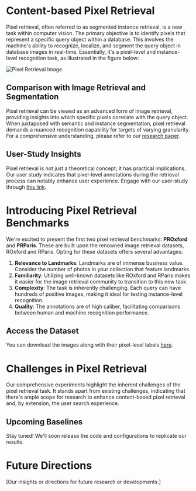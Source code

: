 # Content-based Pixel Retrieval

Pixel retrieval, often referred to as segmented instance retrieval, is a new task within computer vision. The primary objective is to identify pixels that represent a specific query object within a database. This involves the machine's ability to recognize, localize, and segment the query object in database images in real-time. Essentially, it's a pixel-level and instance-level recognition task, as illustrated in the figure below:

![Pixel Retrieval Image](https://github.com/anguoyuan/Pixel_retrieval-Segmented_instance_retrieval/assets/91877920/ae1aa937-0923-4b44-b330-b7010eb28945)

## Comparison with Image Retrieval and Segmentation

Pixel retrieval can be viewed as an advanced form of image retrieval, providing insights into which specific pixels correlate with the query object. When juxtaposed with semantic and instance segmentation, pixel retrieval demands a nuanced recognition capability for targets of varying granularity. For a comprehensive understanding, please refer to our [research paper](https://143.248.137.136/Web/~guoyuan/Segment_retrieval/Towards%20Content-based%20Pixel%20Retrieval%20in%20Revisited%20Oxford%20and%20Paris.pdf).

## User-Study Insights

Pixel retrieval is not just a theoretical concept; it has practical implications. Our user study indicates that pixel-level annotations during the retrieval process can notably enhance user experience. Engage with our user-study through [this link](https://fascinating-marzipan-a99b4c.netlify.app/bwds).

# Introducing Pixel Retrieval Benchmarks

We're excited to present the first two pixel retrieval benchmarks: **PROxford** and **PRParis**. These are built upon the renowned image retrieval datasets, ROxford and RParis. Opting for these datasets offers several advantages:

1. **Relevance to Landmarks**: Landmarks are of immense business value. Consider the number of photos in your collection that feature landmarks.
2. **Familiarity**: Utilizing well-known datasets like ROxford and RParis makes it easier for the image retrieval community to transition to this new task.
3. **Complexity**: The task is inherently challenging. Each query can have hundreds of positive images, making it ideal for testing instance-level recognition.
4. **Quality**: The annotations are of high caliber, facilitating comparisons between human and machine recognition performance.

## Access the Dataset

You can download the images along with their pixel-level labels [here](https://143.248.137.136/Web/~guoyuan/Segment_retrieval/pixel_retrieval_benchmarks.rar).

# Challenges in Pixel Retrieval

Our comprehensive experiments highlight the inherent challenges of the pixel retrieval task. It stands apart from existing challenges, indicating that there's ample scope for research to enhance content-based pixel retrieval and, by extension, the user search experience.

## Upcoming Baselines

Stay tuned! We'll soon release the code and configurations to replicate our results.

# Future Directions

[Our insights or directions for future research or developments.]
